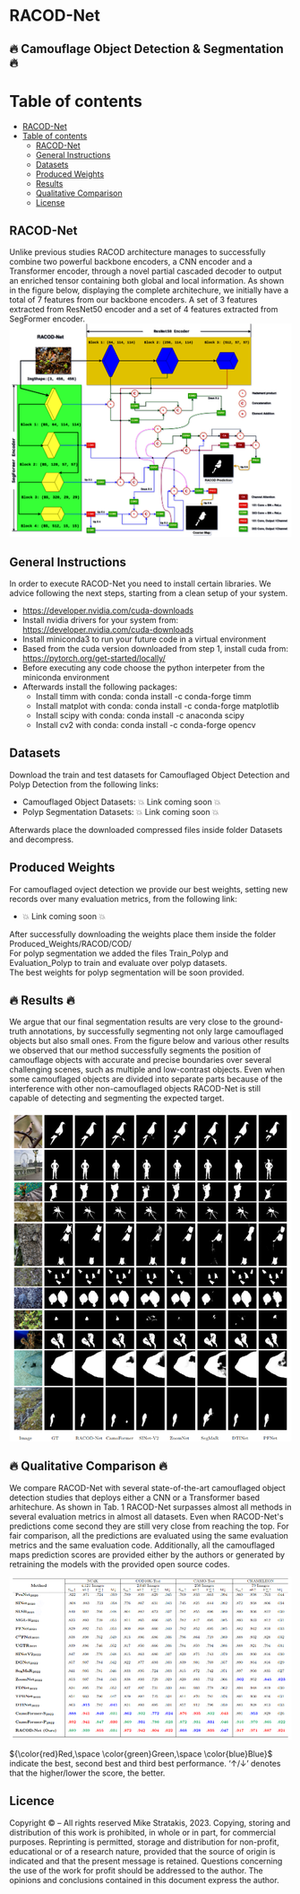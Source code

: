 # RACOD-Net
## :fire: Camouflage Object Detection & Segmentation  :fire: 
# Table of contents
- [RACOD-Net](#racod-net)
- [Table of contents](#table-of-contents)
  - [RACOD-Net ](#racod-net-)
  - [General Instructions ](#general-instructions-)
  - [Datasets ](#datasets-)
  - [Produced Weights  ](#produced-weights--)
  - [Results ](#results-)
  - [Qualitative Comparison ](#qualitative-comparison-)
  - [License ](#licence-)
  
## RACOD-Net <a name="introduction"></a>
Unlike previous studies RACOD architecture manages to successfully combine two powerful backbone encoders, a CNN encoder and a Transformer encoder, through a novel partial cascaded decoder to output an enriched tensor containing both global and local information.
As shown in the figure below, displaying the complete architechure, we initially have a total of 7 features from our backbone encoders. A set of 3 features extracted from ResNet50 encoder and a set of 4 features extracted from SegFormer encoder.
![Test Image 4](https://github.com/mikestratakis/RACOD-Net/blob/master/ShowCase-RACOD-Net/completearch.png)

## General Instructions <a name="General Instructions"></a>
In order to execute RACOD-Net you need to install certain libraries. We advice following the next steps, starting from a clean setup of your system.
- https://developer.nvidia.com/cuda-downloads
- Install nvidia drivers for your system from: https://developer.nvidia.com/cuda-downloads
- Install miniconda3 to run your future code in a virtual environment
- Based from the cuda version downloaded from step 1, install cuda from: https://pytorch.org/get-started/locally/ 
- Before executing any code choose the python interpeter from the miniconda environment
- Afterwards install the following packages:
    - Install timm with conda: conda install -c conda-forge timm
    - Install matplot with conda: conda install -c conda-forge matplotlib
    - Install scipy with conda: conda install -c anaconda scipy
    - Install cv2 with conda: conda install -c conda-forge opencv

## Datasets <a name="Datasets"></a>
Download the train and test datasets for Camouflaged Object Detection and Polyp Detection from the following links:
- Camouflaged Object Datasets: :boom: Link coming soon :boom:
- Polyp Segmentation Datasets: :boom: Link coming soon :boom:

Afterwards place the downloaded compressed files inside folder Datasets and decompress.

## Produced Weights  <a name="Produced Weights "></a>
For camouflaged ovject detection we provide our best weights, setting new records over many evaluation metrics, from the following link:
- :boom: Link coming soon :boom:

After successfully downloading the weights place them inside the folder Produced_Weights/RACOD/COD/ <br/>
For polyp segmentation we added the files Train_Polyp and Evaluation_Polyp to train and evaluate over polyp datasets. <br/>
The best weights for polyp segmentation will be soon provided.


## :fire: Results :fire: <a name="results"></a>
We argue that our final segmentation results are very close to the ground-truth annotations, by successfully segmenting not only large camouflaged objects but also small ones. From the figure below and various other results we observed that our method successfully segments the position of camouflage objects with accurate and precise boundaries over several challenging scenes, such as multiple and low-contrast objects. Even when some camouflaged objects are divided into separate parts because of the interference with other non-camouflaged objects RACOD-Net is still capable of detecting and segmenting the expected target.
<p align="center">
  <img src="https://github.com/mikestratakis/RACOD-Net/blob/master/ShowCase-RACOD-Net/visual_results.png" />
</p>

## :fire: Qualitative Comparison :fire: <a name="Qualitative Comparison"></a>
We compare RACOD-Net with several state-of-the-art camouflaged object detection studies that deploys either a CNN or a Transformer based arhitechure. As shown in Tab. 1 RACOD-Net surpasses almost all methods in several evaluation metrics in almost all datasets. Even when RACOD-Net's predictions come second they are still very close from reaching the top.
For fair comparison, all the predictions are evaluated using the same evaluation metrics and the same evaluation code. Additionally, all the camouflaged maps prediction scores are provided either by the authors or generated
by retraining the models with the provided open source codes.
<p align="center">
  <img src="https://github.com/mikestratakis/RACOD-Net/blob/master/ShowCase-RACOD-Net/quantitative_results.png" />
</p>

${\color{red}Red,\space \color{green}Green,\space \color{blue}Blue}$  indicate the best, second best and third best performance. ‘↑/↓’ denotes that the higher/lower the score, the better.

## Licence <a name="Licence"></a>
Copyright © – All rights reserved Mike Stratakis, 2023.
    Copying, storing and distribution of this work is prohibited,
    in whole or in part, for commercial purposes. Reprinting is permitted,
    storage and distribution for non-profit, educational or
    of a research nature, provided that the source of origin is indicated and that
    the present message is retained. Questions concerning the use of the work
    for profit should be addressed to the author.
    The opinions and conclusions contained in this document express
    the author.
